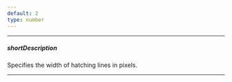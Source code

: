 ```yaml
---
default: 2
type: number
---
```

---
##### shortDescription
Specifies the width of hatching lines in pixels.

---
